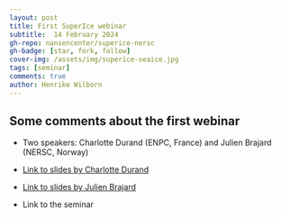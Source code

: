 ```yaml
---
layout: post
title: First SuperIce webinar
subtitle:  14 February 2024
gh-repo: nansencenter/superice-nersc
gh-badge: [star, fork, follow]
cover-img: /assets/img/superice-seaice.jpg
tags: [seminar]
comments: true
author: Henrike Wilborn
---
```


## Some comments about the first webinar

- Two speakers: Charlotte Durand (ENPC, France) and Julien Brajard (NERSC, Norway)

- [Link to slides by Charlotte Durand](../assets/slides_and_posters/Presentation_SuperIce-Introduction-JulienBrajard.pdf)

- [Link to slides by Julien Brajard](../assets/slides_and_posters/Presentation_SuperIce-Introduction-JulienBrajard.pdf)
  
- Link to the seminar

